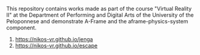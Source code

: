 This repository contains works made as part of the course "Virtual Reality II" at the Department of Performing and Digital Arts of the University of the Peloponnese and demonstrate A-Frame and the aframe-physics-system component.

1) https://nikos-vr.github.io/jenga
2) https://nikos-vr.github.io/escape
